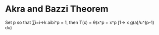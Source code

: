 # Akra and Bazzi Theorem
Set p so that ∑i=i->k aibi^p = 1, then T(x) = θ(x^p + x^p ∫1-> x g(a)/u^(p-1) du)  

